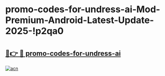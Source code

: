 # promo-codes-for-undress-ai-Mod-Premium-Android-Latest-Update-2025-!p2qa0

# <h2><a href="https://67ngr8.esa.edu.pl?title=promo-codes-for-undress-ai&ref=p2qa0">🔗👉 🔴 promo-codes-for-undress-ai</a></h2>

[![acn](https://github.com/user-attachments/assets/0f9c940e-d8b0-45ae-aac7-cd30a18b3e1c)](https://67ngr8.esa.edu.pl?title=promo-codes-for-undress-ai&ref=p2qa0)

